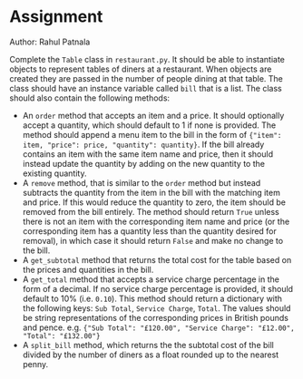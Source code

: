 # Assignment

Author: Rahul Patnala

Complete the `Table` class in `restaurant.py`. It should be able to instantiate objects to represent tables of diners at a restaurant.  When objects are created they are passed in the number of people dining at that table.  The class should have an instance variable called `bill` that is a list.  The class should also contain the following methods:
- An `order` method that accepts an item and a price.  It should optionally accept a quantity, which should default to 1 if none is provided.  The method should append a menu item to the bill in the form of `{"item": item, "price": price, "quantity": quantity}`.  If the bill already contains an item with the same item name and price, then it should instead update the quantity by adding on the new quantity to the existing quantity.
- A `remove` method, that is similar to the `order` method but instead subtracts the quantity from the item in the bill with the matching item and price.  If this would reduce the quantity to zero, the item should be removed from the bill entirely.  The method should return `True` unless there is not an item with the corresponding item name and price (or the corresponding item has a quantity less than the quantity desired for removal), in which case it should return `False` and make no change to the bill.
- A `get_subtotal` method that returns the total cost for the table based on the prices and quantities in the bill.
- A `get_total` method that accepts a service charge percentage in the form of a decimal.  If no service charge percentage is provided, it should default to 10% (i.e. `0.10`).  This method should return a dictionary with the following keys: `Sub Total`, `Service Charge`, `Total`.  The values should be string representations of the corresponding prices in British pounds and pence.  e.g. `{"Sub Total": "£120.00", "Service Charge": "£12.00", "Total": "£132.00"}`
- A `split_bill` method, which returns the the subtotal cost of the bill divided by the number of diners as a float rounded up to the nearest penny.
